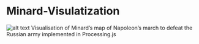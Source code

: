 # Minard-Visulatization
![alt text](https://github.com/[vishwesh10]/[Minard-Visualization]/blob/[branch]/minard_visualization.jpg?raw=true)
Visualisation of Minard’s map of Napoleon’s march to defeat the Russian army implemented in Processing.js

